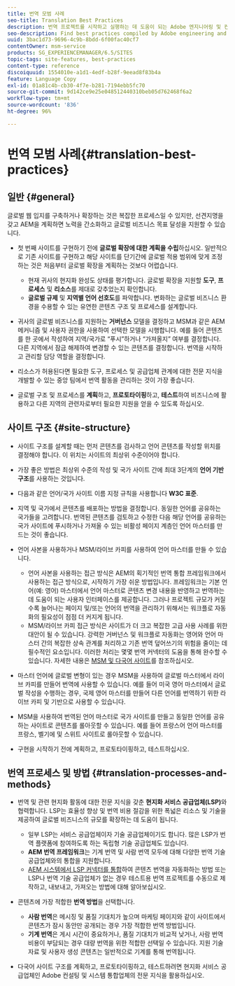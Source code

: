 ```yaml
---
title: 번역 모범 사례
seo-title: Translation Best Practices
description: 번역 프로젝트를 시작하고 실행하는 데 도움이 되는 Adobe 엔지니어링 및 컨설팅 팀이 컴파일한 우수 사례를 찾아보십시오.
seo-description: Find best practices compiled by Adobe engineering and consulting teams to help you get up and running with translation projects.
uuid: 3bac1d73-9696-4c9b-8bdd-6f00fac40cf7
contentOwner: msm-service
products: SG_EXPERIENCEMANAGER/6.5/SITES
topic-tags: site-features, best-practices
content-type: reference
discoiquuid: 1554010e-a1d1-4edf-b28f-9eead8f83b4a
feature: Language Copy
exl-id: 01a81c4b-cb30-4f7e-b281-7194ebb5fc70
source-git-commit: 9d142ce9e25e048512440310beb05d762468f6a2
workflow-type: tm+mt
source-wordcount: '836'
ht-degree: 96%

---
```


# 번역 모범 사례{#translation-best-practices}

## 일반 {#general}

글로벌 웹 입지를 구축하거나 확장하는 것은 복잡한 프로세스일 수 있지만, 선견지명을 갖고 AEM을 계획하면 노력을 간소화하고 글로벌 비즈니스 목표 달성을 지원할 수 있습니다.

* 첫 번째 사이트를 구현하기 전에 **글로벌 확장에 대한 계획을 수립**&#x200B;하십시오. 일반적으로 기존 사이트를 구현하고 해당 사이트를 단기간에 글로벌 적용 범위에 맞게 조정하는 것은 처음부터 글로벌 확장을 계획하는 것보다 어렵습니다.

   * 현재 귀사의 현지화 완성도 상태를 평가합니다. 글로벌 확장을 지원할 **도구**, **프로세스** 및 **리소스**&#x200B;를 제대로 갖추었는지 확인합니다.
   * **글로벌 규제** 및 **지역별 언어 선호도**&#x200B;를 파악합니다. 변화하는 글로벌 비즈니스 환경을 수용할 수 있는 유연한 콘텐츠 구조 및 프로세스를 설계합니다.

* 귀사의 글로벌 비즈니스를 지원하는 **거버넌스** 모델을 결정하고 MSM과 같은 AEM 메커니즘 및 사용자 권한을 사용하여 선택한 모델을 시행합니다. 예를 들어 콘텐츠를 한 곳에서 작성하여 지역/국가로 “푸시”하거나 “가져올지” 여부를 결정합니다. 다른 지역에서 잠금 해제하여 변경할 수 있는 콘텐츠를 결정합니다. 번역을 시작하고 관리할 담당 역할을 결정합니다.
* 리소스가 허용된다면 필요한 도구, 프로세스 및 공급업체 관계에 대한 전문 지식을 개발할 수 있는 중앙 팀에서 번역 활동을 관리하는 것이 가장 좋습니다.
* 글로벌 구조 및 프로세스를 **계획**&#x200B;하고, **프로토타이핑**&#x200B;하고, **테스트**&#x200B;하여 비즈니스에 활용하고 다른 지역의 관련자로부터 필요한 지원을 얻을 수 있도록 하십시오.

## 사이트 구조 {#site-structure}

* 사이트 구조를 설계할 때는 먼저 콘텐츠를 검사하고 언어 콘텐츠를 작성할 위치를 결정해야 합니다. 이 위치는 사이트의 최상위 수준이어야 합니다.
* 가장 좋은 방법은 최상위 수준의 작성 및 국가 사이트 간에 최대 3단계의 **언어 기반 구조**&#x200B;를 사용하는 것입니다.
* 다음과 같은 언어/국가 사이트 이름 지정 규칙을 사용합니다 **W3C 표준**.
* 지역 및 국가에서 콘텐츠를 배포하는 방법을 결정합니다. 동일한 언어를 공유하는 국가들을 고려합니다. 번역된 콘텐츠를 검토하고 수정한 다음 해당 언어를 공유하는 국가 사이트에 푸시하거나 가져올 수 있는 비활성 페이지 계층인 언어 마스터를 만드는 것이 좋습니다.
* 언어 사본을 사용하거나 MSM/라이브 카피를 사용하여 언어 마스터를 만들 수 있습니다.

   * 언어 사본을 사용하는 접근 방식은 AEM의 획기적인 번역 통합 프레임워크에서 사용하는 접근 방식으로, 시작하기 가장 쉬운 방법입니다. 프레임워크는 기본 언어(예: 영어) 마스터에서 언어 마스터로 콘텐츠 변경 내용을 반영하고 번역하는 데 도움이 되는 사용자 인터페이스를 제공합니다. 그러나 프로젝트 규모가 커질수록 늘어나는 페이지 및/또는 언어의 번역을 관리하기 위해서는 워크플로 자동화의 필요성이 점점 더 커지게 됩니다.
   * MSM/라이브 카피 접근 방식은 사이트가 더 크고 복잡한 고급 사용 사례를 위한 대안이 될 수 있습니다. 강력한 거버넌스 및 워크플로 자동화는 영어와 언어 마스터 간의 복잡한 상속 관계를 처리하고 기존 번역 덮어쓰기의 위험을 줄이는 데 필수적인 요소입니다. 이러한 처리는 몇몇 번역 커넥터의 도움을 통해 완수할 수 있습니다. 자세한 내용은 [MSM 및 다국어 사이트](/help/sites-administering/msm-best-practices.md#msm-and-multilingual-websites)를 참조하십시오.

* 마스터 언어에 글로벌 변형이 있는 경우 MSM을 사용하여 글로벌 마스터에서 라이브 카피를 만들어 번역에 사용할 수 있습니다. 예를 들어 미국 영어 마스터에서 글로벌 작성을 수행하는 경우, 국제 영어 마스터를 만들어 다른 언어를 번역하기 위한 라이브 카피 및 기반으로 사용할 수 있습니다.
* MSM을 사용하여 번역된 언어 마스터로 국가 사이트를 만들고 동일한 언어를 공유하는 사이트로 콘텐츠를 롤아웃할 수 있습니다. 예를 들어 프랑스어 언어 마스터를 프랑스, 벨기에 및 스위트 사이트로 롤아웃할 수 있습니다.
* 구현을 시작하기 전에 계획하고, 프로토타이핑하고, 테스트하십시오.

## 번역 프로세스 및 방법 {#translation-processes-and-methods}

* 번역 및 관련 현지화 활동에 대한 전문 지식을 갖춘 **현지화 서비스 공급업체(LSP)**&#x200B;와 협력합니다. LSP는 효율성 향상 및 번역 비용 절감을 위한 폭넓은 리소스 및 기술을 제공하여 글로벌 비즈니스의 규모를 확장하는 데 도움이 됩니다.

   * 일부 LSP는 서비스 공급업체이자 기술 공급업체이기도 합니다. 많은 LSP가 번역 플랫폼에 참여하도록 하는 독립형 기술 공급업체도 있습니다.
   * **AEM 번역 프레임워크**&#x200B;는 기계 번역 및 사람 번역 모두에 대해 다양한 번역 기술 공급업체와의 통합을 지원합니다.
   * [AEM 시스템에서 LSP 커넥터를 통합](/help/sites-administering/translation.md)하여 콘텐츠 번역을 자동화하는 방법 또는 LSP나 번역 기술 공급업체가 없는 경우 테스트용 번역 프로젝트를 수동으로 제작하고, 내보내고, 가져오는 방법에 대해 알아보십시오.

* 콘텐츠에 가장 적합한 **번역 방법**&#x200B;을 선택합니다.

   * **사람 번역**&#x200B;은 메시징 및 품질 기대치가 높으며 마케팅 페이지와 같이 사이트에서 콘텐츠가 잠시 동안만 공개되는 경우 가장 적합한 번역 방법입니다.
   * **기계 번역**&#x200B;은 게시 시간이 중요하거나, 품질 기대치가 비교적 낮거나, 사람 번역 비용이 부담되는 경우 대량 번역을 위한 적합한 선택일 수 있습니다. 지원 기술 자료 및 사용자 생성 콘텐츠는 일반적으로 기계를 통해 번역됩니다.

* 다국어 사이트 구조를 계획하고, 프로토타이핑하고, 테스트하려면 현지화 서비스 공급업체인 Adobe 컨설팅 및 시스템 통합업체의 전문 지식을 활용하십시오.
